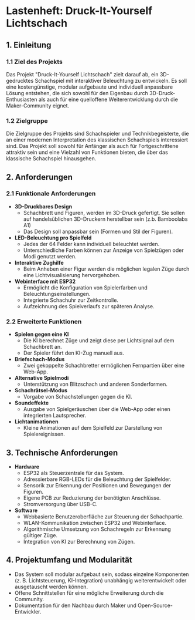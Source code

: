 # Lastenheft: Druck-It-Yourself Lichtschach

## 1. Einleitung
### 1.1 Ziel des Projekts
Das Projekt "Druck-It-Yourself Lichtschach" zielt darauf ab, ein 3D-gedrucktes Schachspiel mit interaktiver Beleuchtung zu entwickeln. Es soll eine kostengünstige, modular aufgebaute und individuell anpassbare Lösung entstehen, die sich sowohl für den Eigenbau durch 3D-Druck-Enthusiasten als auch für eine quelloffene Weiterentwicklung durch die Maker-Community eignet.

### 1.2 Zielgruppe
Die Zielgruppe des Projekts sind Schachspieler und Technikbegeisterte, die an einer modernen Interpretation des klassischen Schachspiels interessiert sind. Das Projekt soll sowohl für Anfänger als auch für Fortgeschrittene attraktiv sein und eine Vielzahl von Funktionen bieten, die über das klassische Schachspiel hinausgehen.

## 2. Anforderungen
### 2.1 Funktionale Anforderungen
- **3D-Druckbares Design**
  - Schachbrett und Figuren, werden im 3D-Druck gefertigt. Sie sollen auf handelsüblichen 3D-Druckern herstellbar sein (z.b. Bamboolabs A1)
  - Das Design soll anpassbar sein (Formen und Stil der Figuren).
- **LED-Beleuchtung pro Spielfeld**
  - Jedes der 64 Felder kann individuell beleuchtet werden.
  - Unterschiedliche Farben können zur Anzeige von Spielzügen oder Modi genutzt werden.
- **Interaktive Zughilfe**
  - Beim Anheben einer Figur werden die möglichen legalen Züge durch eine Lichtvisualisierung hervorgehoben.
- **Webinterface mit ESP32**
  - Ermöglicht die Konfiguration von Spielerfarben und Beleuchtungseinstellungen.
  - Integrierte Schachuhr zur Zeitkontrolle.
  - Aufzeichnung des Spielverlaufs zur späteren Analyse.

### 2.2 Erweiterte Funktionen
- **Spielen gegen eine KI**
  - Die KI berechnet Züge und zeigt diese per Lichtsignal auf dem Schachbrett an.
  - Der Spieler führt den KI-Zug manuell aus.
- **Briefschach-Modus**
  - Zwei gekoppelte Schachbretter ermöglichen Fernpartien über eine Web-App.
- **Alternative Spielmodi**
  - Unterstützung von Blitzschach und anderen Sonderformen.
- **Schachrätsel-Modus**
  - Vorgabe von Schachstellungen gegen die KI.
- **Soundeffekte**
  - Ausgabe von Spielgeräuschen über die Web-App oder einen integrierten Lautsprecher.
- **Lichtanimationen**
  - Kleine Animationen auf dem Spielfeld zur Darstellung von Spielereignissen.

## 3. Technische Anforderungen
- **Hardware**
  - ESP32 als Steuerzentrale für das System.
  - Adressierbare RGB-LEDs für die Beleuchtung der Spielfelder.
  - Sensorik zur Erkennung der Positionen und Bewegungen der Figuren.
  - Eigene PCB zur Reduzierung der benötigten Anschlüsse.
  - Stromversorgung über USB-C.
- **Software**
  - Webbasierte Benutzeroberfläche zur Steuerung der Schachpartie.
  - WLAN-Kommunikation zwischen ESP32 und Webinterface.
  - Algorithmische Umsetzung von Schachregeln zur Erkennung gültiger Züge.
  - Integration von KI zur Berechnung von Zügen.

## 4. Projektumfang und Modularität
- Das System soll modular aufgebaut sein, sodass einzelne Komponenten (z. B. Lichtsteuerung, KI-Integration) unabhängig weiterentwickelt oder ausgetauscht werden können.
- Offene Schnittstellen für eine mögliche Erweiterung durch die Community.
- Dokumentation für den Nachbau durch Maker und Open-Source-Entwickler.

